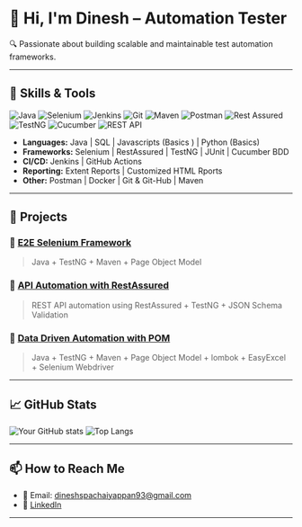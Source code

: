 # 👋 Hi, I'm Dinesh – Automation Tester

🔍 Passionate about building scalable and maintainable test automation frameworks.

---

## 🧪 Skills & Tools
![Java](https://img.shields.io/badge/Java-ED8B00?style=for-the-badge&logo=java&logoColor=white)
![Selenium](https://img.shields.io/badge/Selenium-43B02A?style=for-the-badge&logo=selenium&logoColor=white)
![Jenkins](https://img.shields.io/badge/Jenkins-D24939?style=for-the-badge&logo=jenkins&logoColor=white)
![Git](https://img.shields.io/badge/Git-F05032?style=for-the-badge&logo=git&logoColor=white)
![Maven](https://img.shields.io/badge/Maven-C71A36?style=for-the-badge&logo=apache-maven&logoColor=white)
![Postman](https://img.shields.io/badge/Postman-FF6C37?style=for-the-badge&logo=postman&logoColor=white)
![Rest Assured](https://img.shields.io/badge/RestAssured-16A085?style=for-the-badge&logo=java&logoColor=white)
![TestNG](https://img.shields.io/badge/TestNG-FCC624?style=for-the-badge&logo=testng&logoColor=black)
![Cucumber](https://img.shields.io/badge/Cucumber-23D96C?style=for-the-badge&logo=cucumber&logoColor=white)
![REST API](https://img.shields.io/badge/REST%20API-005571?style=for-the-badge&logo=api&logoColor=white)

- **Languages:** Java | SQL | Javascripts (Basics ) | Python (Basics)
- **Frameworks:** Selenium | RestAssured | TestNG | JUnit | Cucumber BDD
- **CI/CD:** Jenkins | GitHub Actions
- **Reporting:** Extent Reports | Customized HTML Rports
- **Other:** Postman | Docker | Git & Git-Hub | Maven

---

## 💼 Projects

### 🔹 [E2E Selenium Framework](https://github.com/dineshGitHub93/SeleniumPOM.git)
> Java + TestNG + Maven + Page Object Model

### 🔹 [API Automation with RestAssured](https://github.com/dineshGitHub93/RestAPIAutomationFramework.git)
> REST API automation using RestAssured + TestNG + JSON Schema Validation

### 🔹 [Data Driven Automation with POM](https://github.com/dineshGitHub93/DataDrivenFramework.git)
> Java + TestNG + Maven + Page Object Model + lombok + EasyExcel + Selenium Webdriver

---

## 📈 GitHub Stats
![Your GitHub stats](https://github-readme-stats.vercel.app/api?username=dineshGitHub93&show_icons=true&theme=radical)
![Top Langs](https://github-readme-stats.vercel.app/api/top-langs/?username=dineshGitHub93&layout=compact)

---

## 📫 How to Reach Me

- 📧 Email: dineshspachaiyappan93@gmail.com
- 💼 [LinkedIn](https://www.linkedin.com/in/dinesh-pachaiyappan-9206401ab/)

---
